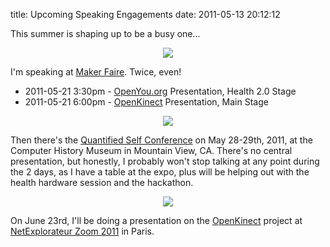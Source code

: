title: Upcoming Speaking Engagements
date: 2011-05-13 20:12:12


This summer is shaping up to be a busy one...

<CENTER><A HREF='http://makerfaire.com'><IMG SRC='http://images.nonpolynomial.com/nonpolynomial.com/blog/2011-05-13-upcoming-speaking-engagements/makerfaire.gif' /></A></CENTER>

I'm speaking at [Maker Faire][1]. Twice, even!

- 2011-05-21 3:30pm - [OpenYou.org][5] Presentation, Health 2.0 Stage
- 2011-05-21 6:00pm - [OpenKinect][3] Presentation, Main Stage

<CENTER><A HREF='http://quantifiedself.com/conference/'><IMG SRC='http://images.nonpolynomial.com/nonpolynomial.com/blog/2011-05-13-upcoming-speaking-engagements/qs_conf.png' /></A></CENTER>

Then there's the [Quantified Self Conference][2] on May 28-29th,
2011, at the Computer History Museum in Mountain View, CA. There's no
central presentation, but honestly, I probably won't stop talking at
any point during the 2 days, as I have a table at the expo, plus will
be helping out with the health hardware session and the hackathon.

<CENTER><A HREF='http://en.www.netexplorateur.org/'><IMG SRC='http://images.nonpolynomial.com/nonpolynomial.com/blog/2011-05-13-upcoming-speaking-engagements/netexplore_zoom.jpg' /></A></CENTER>

On June 23rd, I'll be doing a presentation on the [OpenKinect][3]
project at [NetExplorateur Zoom 2011][4] in Paris.

[1]: http://www.makerfaire.com
[2]: http://quantifiedself.com/conference
[3]: http://www.openkinect.org
[4]: http://en.www.netexplorateur.org/
[5]: http://www.openyou.org
